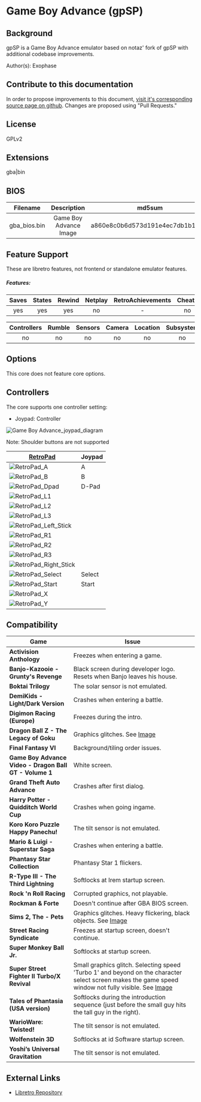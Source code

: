 # Game Boy Advance (gpSP)

## Background

gpSP is a Game Boy Advance emulator based on notaz' fork of gpSP with additional codebase improvements.

Author(s): Exophase

## Contribute to this documentation

In order to propose improvements to this document, [visit it's corresponding source page on github](https://github.com/libretro/docs/blob/master/docs/library/gpsp.md). Changes are proposed using "Pull Requests."

## License

GPLv2

## Extensions

gba|bin

## BIOS

|   Filename    |    Description        |              md5sum              |
|:-------------:|:---------------------:|:--------------------------------:|
|gba_bios.bin   |Game Boy Advance Image | a860e8c0b6d573d191e4ec7db1b1e4f6 |

## Feature Support

These are libretro features, not frontend or standalone emulator features.

##### Features:

| Saves | States      | Rewind | Netplay | RetroAchievements | Cheats |
|:-----:|:-----------:|:------:|:-------:|:-----------------:|:------:|
|  yes  |   yes       |  yes   |  no     |        -          |  no    |

| Controllers     | Rumble | Sensors | Camera | Location | Subsystem     |
|:---------------:|:------:|:-------:|:------:|:--------:|:-------------:|
|       no        |  no    |   no    |  no    |   no     |      no       |

## Options

This core does not feature core options.

## Controllers

The core supports one controller setting:

* Joypad: Controller

![Game Boy Advance_joypad_diagram](images/Controllers/Game-Boy-Advance_joypad.png)

Note: Shoulder buttons are not supported

| [RetroPad](RetroPad)                                           | Joypad |
|----------------------------------------------------------------|--------|
| ![RetroPad_A](images/RetroPad/Retro_A_Round.png)               |    A   |
| ![RetroPad_B](images/RetroPad/Retro_B_Round.png)               |    B   |
| ![RetroPad_Dpad](images/RetroPad/Retro_Dpad.png)               | D-Pad  |
| ![RetroPad_L1](images/RetroPad/Retro_L1.png)                   |        |
| ![RetroPad_L2](images/RetroPad/Retro_L2_Temp.png)              |        |
| ![RetroPad_L3](images/RetroPad/Retro_L3.png)                   |        |
| ![RetroPad_Left_Stick](images/RetroPad/Retro_Left_Stick.png)   |        |
| ![RetroPad_R1](images/RetroPad/Retro_R1.png)                   |        |
| ![RetroPad_R2](images/RetroPad/Retro_R2.png)                   |        |
| ![RetroPad_R3](images/RetroPad/Retro_R3.png)                   |        |
| ![RetroPad_Right_Stick](images/RetroPad/Retro_Right_Stick.png) |        |
| ![RetroPad_Select](images/RetroPad/Retro_Select.png)           | Select |
| ![RetroPad_Start](images/RetroPad/Retro_Start.png)             | Start  |
| ![RetroPad_X](images/RetroPad/Retro_X_Round.png)               |        |
| ![RetroPad_Y](images/RetroPad/Retro_Y_Round.png)               |        |

## Compatibility

| Game                                  | Issue                          |
|---------------------------------------|--------------------------------|
|**Activision Anthology**               |Freezes when entering a game. |
|**Banjo-Kazooie - Grunty's Revenge**   |Black screen during developer logo. Resets when Banjo leaves his house.|
|**Boktai Trilogy**                     |The solar sensor is not emulated. |
|**DemiKids - Light/Dark Version**      |Crashes when entering a battle. |
|**Digimon Racing (Europe)**            |Freezes during the intro.   |
|**Dragon Ball Z - The Legacy of Goku** |Graphics glitches. See [Image](images/Compatibility/gpsp_DBZ-Legacy_of_Goku.png)     |
|**Final Fantasy VI**                   |Background/tiling order issues.  |
|**Game Boy Advance Video - Dragon Ball GT - Volume 1**|White screen.     |
|**Grand Theft Auto Advance**           |Crashes after first dialog.      |
|**Harry Potter - Quidditch World Cup** |Crashes when going ingame.       |
|**Koro Koro Puzzle Happy Panechu!**    |The tilt sensor is not emulated. |
|**Mario & Luigi - Superstar Saga**     |Crashes when entering a battle.  |
|**Phantasy Star Collection**           |Phantasy Star 1 flickers.        |
|**R-Type III - The Third Lightning**   |Softlocks at Irem startup screen.|
|**Rock 'n Roll Racing**                |Corrupted graphics, not playable.|
|**Rockman & Forte**                    |Doesn't continue after GBA BIOS screen.|
|**Sims 2, The - Pets**|Graphics glitches. Heavy flickering, black objects. See [Image](images/Compatibility/gpsp_The_Sims2_Pets.png)|
|**Street Racing Syndicate**            |Freezes at startup screen, doesn't continue.|
|**Super Monkey Ball Jr.**              |Softlocks at startup screen.|
|**Super Street Fighter II Turbo/X Revival**|Small graphics glitch. Selecting speed 'Turbo 1' and beyond on the character select screen makes the game speed window not fully visible. See [Image](images/Compatibility/gpsp_SSF2_TurboX_Revival.png)|
|**Tales of Phantasia (USA version)**   |Softlocks during the introduction sequence (just before the small guy hits the tall guy in the right).|
|**WarioWare: Twisted!**                |The tilt sensor is not emulated.|
|**Wolfenstein 3D**                     |Softlocks at id Software startup screen.|
|**Yoshi’s Universal Gravitation**      |The tilt sensor is not emulated.|

## External Links

* [Libretro Repository](https://github.com/libretro/gpsp)
